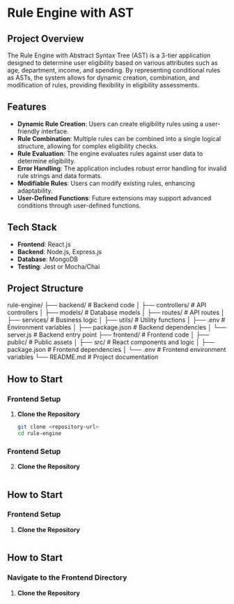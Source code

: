 # Rule Engine with AST

## Project Overview
The Rule Engine with Abstract Syntax Tree (AST) is a 3-tier application designed to determine user eligibility based on various attributes such as age, department, income, and spending. By representing conditional rules as ASTs, the system allows for dynamic creation, combination, and modification of rules, providing flexibility in eligibility assessments.

## Features
- **Dynamic Rule Creation**: Users can create eligibility rules using a user-friendly interface.
- **Rule Combination**: Multiple rules can be combined into a single logical structure, allowing for complex eligibility checks.
- **Rule Evaluation**: The engine evaluates rules against user data to determine eligibility.
- **Error Handling**: The application includes robust error handling for invalid rule strings and data formats.
- **Modifiable Rules**: Users can modify existing rules, enhancing adaptability.
- **User-Defined Functions**: Future extensions may support advanced conditions through user-defined functions.

## Tech Stack
- **Frontend**: React.js
- **Backend**: Node.js, Express.js
- **Database**: MongoDB
- **Testing**: Jest or Mocha/Chai

## Project Structure
rule-engine/ ├── backend/ # Backend code │ ├── controllers/ # API controllers │ ├── models/ # Database models │ ├── routes/ # API routes │ ├── services/ # Business logic │ ├── utils/ # Utility functions │ ├── .env # Environment variables │ ├── package.json # Backend dependencies │ └── server.js # Backend entry point ├── frontend/ # Frontend code │ ├── public/ # Public assets │ ├── src/ # React components and logic │ ├── package.json # Frontend dependencies │ └── .env # Frontend environment variables └── README.md # Project documentation


## How to Start

### Frontend Setup
1. **Clone the Repository**
   ```bash
   git clone <repository-url>
   cd rule-engine

### Frontend Setup
2. **Clone the Repository**
   ```bash

## How to Start

### Frontend Setup
1. **Clone the Repository**
   ```bash

## How to Start

### Navigate to the Frontend Directory
1. **Clone the Repository**
   ```bash



